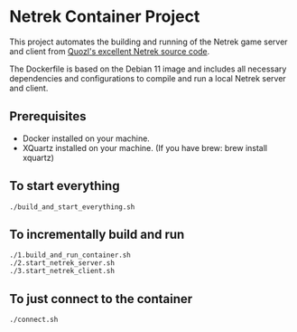 # Netrek Container Project

This project automates the building and running of the Netrek game server and client from [Quozl's excellent Netrek source code](https://github.com/quozl/netrek).

The Dockerfile is based on the Debian 11 image and includes all necessary dependencies and configurations to compile and run a local Netrek server and client.

## Prerequisites

- Docker installed on your machine.
- XQuartz installed on your machine. (If you have brew: brew install xquartz)

## To start everything

```
./build_and_start_everything.sh
```

## To incrementally build and run

```
./1.build_and_run_container.sh
./2.start_netrek_server.sh
./3.start_netrek_client.sh
```
## To just connect to the container

```
./connect.sh
```



